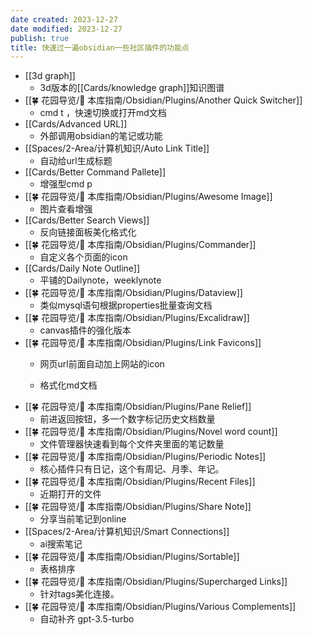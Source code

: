 ```yaml
---
date created: 2023-12-27
date modified: 2023-12-27
publish: true
title: 快速过一遍obsidian一些社区插件的功能点
---
```

- [[3d graph]]
	- 3d版本的[[Cards/knowledge graph]]知识图谱
- [[🍀 花园导览/🧰 本库指南/Obsidian/Plugins/Another Quick Switcher]]
	- cmd t ，快速切换或打开md文档
- [[Cards/Advanced URL]]
	- 外部调用obsidian的笔记或功能
- [[Spaces/2-Area/计算机知识/Auto Link Title]]
	- 自动给url生成标题
- [[Cards/Better Command Pallete]]
	- 增强型cmd p
- [[🍀 花园导览/🧰 本库指南/Obsidian/Plugins/Awesome Image]]
	- 图片查看增强
- [[Cards/Better Search Views]]
	- 反向链接面板美化格式化
- [[🍀 花园导览/🧰 本库指南/Obsidian/Plugins/Commander]]
	- 自定义各个页面的icon
- [[Cards/Daily Note Outline]]
	- 平铺的Dailynote，weeklynote
- [[🍀 花园导览/🧰 本库指南/Obsidian/Plugins/Dataview]]
	- 类似mysql语句根据properties批量查询文档
- [[🍀 花园导览/🧰 本库指南/Obsidian/Plugins/Excalidraw]]
	- canvas插件的强化版本
- [[🍀 花园导览/🧰 本库指南/Obsidian/Plugins/Link Favicons]]
	- 网页url前面自动加上网站的icon

	- 格式化md文档
- [[🍀 花园导览/🧰 本库指南/Obsidian/Plugins/Pane Relief]]
	- 前进返回按钮，多一个数字标记历史文档数量
- [[🍀 花园导览/🧰 本库指南/Obsidian/Plugins/Novel word count]]
	- 文件管理器快速看到每个文件夹里面的笔记数量
- [[🍀 花园导览/🧰 本库指南/Obsidian/Plugins/Periodic Notes]]
	- 核心插件只有日记，这个有周记、月季、年记。
- [[🍀 花园导览/🧰 本库指南/Obsidian/Plugins/Recent Files]]
	- 近期打开的文件
- [[🍀 花园导览/🧰 本库指南/Obsidian/Plugins/Share Note]]
	- 分享当前笔记到online
- [[Spaces/2-Area/计算机知识/Smart Connections]]
	- ai搜索笔记
- [[🍀 花园导览/🧰 本库指南/Obsidian/Plugins/Sortable]]
	- 表格排序
- [[🍀 花园导览/🧰 本库指南/Obsidian/Plugins/Supercharged Links]]
	- 针对tags美化连接。
- [[🍀 花园导览/🧰 本库指南/Obsidian/Plugins/Various Complements]]
	- 自动补齐 gpt-3.5-turbo